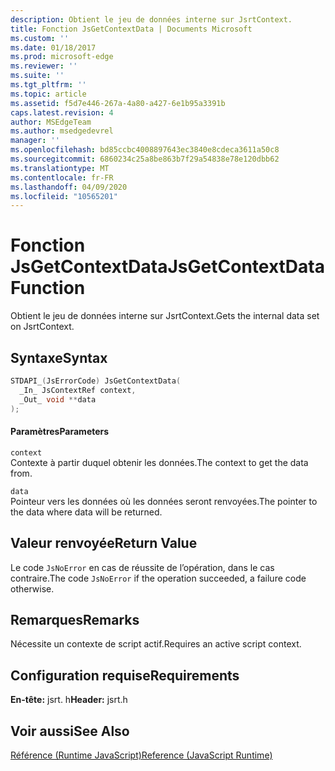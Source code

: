 ```yaml
---
description: Obtient le jeu de données interne sur JsrtContext.
title: Fonction JsGetContextData | Documents Microsoft
ms.custom: ''
ms.date: 01/18/2017
ms.prod: microsoft-edge
ms.reviewer: ''
ms.suite: ''
ms.tgt_pltfrm: ''
ms.topic: article
ms.assetid: f5d7e446-267a-4a80-a427-6e1b95a3391b
caps.latest.revision: 4
author: MSEdgeTeam
ms.author: msedgedevrel
manager: ''
ms.openlocfilehash: bd85ccbc4008897643ec3840e8cdeca3611a50c8
ms.sourcegitcommit: 6860234c25a8be863b7f29a54838e78e120dbb62
ms.translationtype: MT
ms.contentlocale: fr-FR
ms.lasthandoff: 04/09/2020
ms.locfileid: "10565201"
---
```

# <span data-ttu-id="6ab4c-103">Fonction JsGetContextData</span><span class="sxs-lookup"><span data-stu-id="6ab4c-103">JsGetContextData Function</span></span>
<span data-ttu-id="6ab4c-104">Obtient le jeu de données interne sur JsrtContext.</span><span class="sxs-lookup"><span data-stu-id="6ab4c-104">Gets the internal data set on JsrtContext.</span></span>  
  
## <span data-ttu-id="6ab4c-105">Syntaxe</span><span class="sxs-lookup"><span data-stu-id="6ab4c-105">Syntax</span></span>  
  
```cpp  
STDAPI_(JsErrorCode) JsGetContextData(  
  _In_ JsContextRef context,  
  _Out_ void **data  
);  
```  
  
#### <span data-ttu-id="6ab4c-106">Paramètres</span><span class="sxs-lookup"><span data-stu-id="6ab4c-106">Parameters</span></span>  
 `context`  
 <span data-ttu-id="6ab4c-107">Contexte à partir duquel obtenir les données.</span><span class="sxs-lookup"><span data-stu-id="6ab4c-107">The context to get the data from.</span></span>  
  
 `data`  
 <span data-ttu-id="6ab4c-108">Pointeur vers les données où les données seront renvoyées.</span><span class="sxs-lookup"><span data-stu-id="6ab4c-108">The pointer to the data where data will be returned.</span></span>  
  
## <span data-ttu-id="6ab4c-109">Valeur renvoyée</span><span class="sxs-lookup"><span data-stu-id="6ab4c-109">Return Value</span></span>  
 <span data-ttu-id="6ab4c-110">Le code `JsNoError` en cas de réussite de l’opération, dans le cas contraire.</span><span class="sxs-lookup"><span data-stu-id="6ab4c-110">The code `JsNoError` if the operation succeeded, a failure code otherwise.</span></span>  
  
## <span data-ttu-id="6ab4c-111">Remarques</span><span class="sxs-lookup"><span data-stu-id="6ab4c-111">Remarks</span></span>  
 <span data-ttu-id="6ab4c-112">Nécessite un contexte de script actif.</span><span class="sxs-lookup"><span data-stu-id="6ab4c-112">Requires an active script context.</span></span>  
  
## <span data-ttu-id="6ab4c-113">Configuration requise</span><span class="sxs-lookup"><span data-stu-id="6ab4c-113">Requirements</span></span>  
 <span data-ttu-id="6ab4c-114">**En-tête:** jsrt. h</span><span class="sxs-lookup"><span data-stu-id="6ab4c-114">**Header:** jsrt.h</span></span>  
  
## <span data-ttu-id="6ab4c-115">Voir aussi</span><span class="sxs-lookup"><span data-stu-id="6ab4c-115">See Also</span></span>  
 [<span data-ttu-id="6ab4c-116">Référence (Runtime JavaScript)</span><span class="sxs-lookup"><span data-stu-id="6ab4c-116">Reference (JavaScript Runtime)</span></span>](../chakra-hosting/reference-javascript-runtime.md)